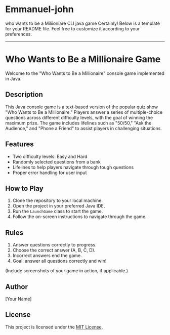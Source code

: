 # Emmanuel-john
who wants to be a Miliioniare CLI java game
Certainly! Below is a template for your README file. Feel free to customize it according to your preferences.

---

# Who Wants to Be a Millionaire Game

Welcome to the "Who Wants to Be a Millionaire" console game implemented in Java.

## Description

This Java console game is a text-based version of the popular quiz show "Who Wants to Be a Millionaire." Players answer a series of multiple-choice questions across different difficulty levels, with the goal of winning the maximum prize. The game includes lifelines such as "50/50," "Ask the Audience," and "Phone a Friend" to assist players in challenging situations.

## Features

- Two difficulty levels: Easy and Hard
- Randomly selected questions from a bank
- Lifelines to help players navigate through tough questions
- Proper error handling for user input

## How to Play

1. Clone the repository to your local machine.
2. Open the project in your preferred Java IDE.
3. Run the `LaunchGame` class to start the game.
4. Follow the on-screen instructions to navigate through the game.

## Rules

1. Answer questions correctly to progress.
2. Choose the correct answer (A, B, C, D).
3. Incorrect answers end the game.
4. Goal: answer all questions correctly and win!


(Include screenshots of your game in action, if applicable.)

## Author

[Your Name]

## License

This project is licensed under the [MIT License](LICENSE).
